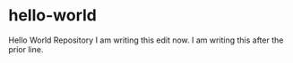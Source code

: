 # hello-world
Hello World Repository
I am writing this edit now.
I am writing this after the prior line.
